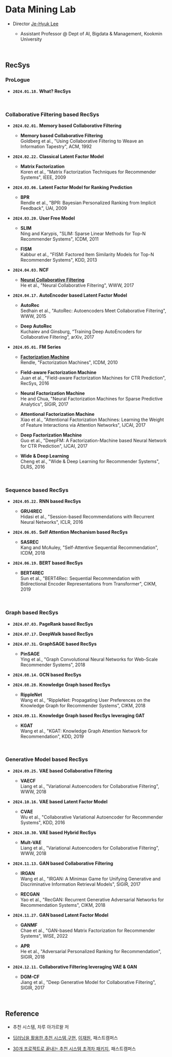 # Data Mining Lab

- Director [Je-Hyuk Lee](https://github.com/jaylee07)

  - Assistant Professor @ Dept of AI, Bigdata & Management, Kookmin University

</br>

## RecSys

### ProLogue

- **`2024.01.18.` What? RecSys**

</br>

### Collaborative Filtering based RecSys

- **`2024.02.01.` Memory based Collaborative Filtering**
  - **Memory based Collaborative Filtering** </br> Goldberg et al., "Using Collaborative Filtering to Weave an Information Tapestry", ACM, 1992

- **`2024.02.22.` Classical Latent Factor Model**
  - **Matrix Factorization** </br> Koren et al., "Matrix Factorization Techniques for Recommender Systems", IEEE, 2009

- **`2024.03.06.` Latent Factor Model for Ranking Prediction**
  - **BPR** </br> Rendle et al., "BPR: Bayesian Personalized Ranking from Implicit Feedback", UAI, 2009

- **`2024.03.20.` User Free Model**
  - **SLIM** </br> Ning and Karypis, "SLIM: Sparse Linear Methods for Top-N Recommender Systems", ICDM, 2011

  - **FISM** </br> Kabbur et al., "FISM: Factored Item Similarity Models for Top-N Recommender Systems", KDD, 2013

- **`2024.04.03.` NCF**
  - [**Neural Collaborative Filtering**](https://github.com/jayarnim/MD-Data_Mining_Lab/blob/main/model/NCF.py) </br> He et al., "Neural Collaborative Filtering", WWW, 2017

- **`2024.04.17.` AutoEncoder based Latent Factor Model**
  - **AutoRec** </br> Sedhain et al., "AutoRec: Autoencoders Meet Collaborative Filtering", WWW, 2015

  - **Deep AutoRec** </br> Kuchaiev and Ginsburg, “Training Deep AutoEncoders for Collaborative Filtering”, arXiv, 2017

- **`2024.05.01.` FM Series**
  - [**Factorization Machine**](https://github.com/jayarnim/MD-Data_Mining_Lab/blob/main/model/FactorizationMachines.py) </br> Rendle, "Factorization Machines", ICDM, 2010

  - **Field-aware Factorization Machine** </br> Juan et al., "Field-aware Factorization Machines for CTR Prediction", RecSys, 2016

  - **Neural Factorization Machine** </br> He and Chua, "Neural Factorization Machines for Sparse Predictive Analytics", SIGIR, 2017

  - **Attentional Factorization Machine** </br> Xiao et al., "Attentional Factorization Machines: Learning the Weight of Feature Interactions via Attention Networks", IJCAI, 2017

  - **Deep Factorization Machine** </br> Guo et al., "DeepFM: A Factorization-Machine based Neural Network for CTR Prediction", IJCAI, 2017

  - **Wide & Deep Learning** </br> Cheng et al., "Wide & Deep Learning for Recommender Systems", DLRS, 2016

</br>

### Sequence based RecSys

- **`2024.05.22.` RNN based RecSys**
  - **GRU4REC** </br> Hidasi et al., "Session-based Recommendations with Recurrent Neural Networks", ICLR, 2016

- **`2024.06.05.` Self Attention Mechanism based RecSys**
  - **SASREC** </br> Kang and McAuley, "Self-Attentive Sequential Recommendation", ICDM, 2018

- **`2024.06.19.` BERT based RecSys**
  - **BERT4REC** </br> Sun et al., "BERT4Rec: Sequential Recommendation with Bidirectional Encoder Representations from Transformer", CIKM, 2019

</br>

### Graph based RecSys

- **`2024.07.03.` PageRank based RecSys**

- **`2024.07.17.` DeepWalk based RecSys**

- **`2024.07.31.` GraphSAGE based RecSys**
  - **PinSAGE** </br> Ying et al., "Graph Convolutional Neural Networks for Web-Scale Recommender Systems", 2018

- **`2024.08.14.` GCN based RecSys**

- **`2024.08.28.` Knowledge Graph based RecSys**
  - **RippleNet** </br> Wang et al., “RippleNet: Propagating User Preferences on the Knowledge Graph for Recommender Systems”, CIKM, 2018

- **`2024.09.11.` Knowledge Graph based RecSys leveraging GAT**
  - **KGAT** </br> Wang et al., "KGAT: Knowledge Graph Attention Network for Recommendation", KDD, 2019

</br>

### Generative Model based RecSys

- **`2024.09.25.` VAE based Collaborative Filtering**
  - **VAECF** </br> Liang  et al., "Variational Autoencoders for Collaborative Filtering", WWW, 2018

- **`2024.10.16.` VAE based Latent Factor Model**
  - **CVAE** </br> Wu et al., "Collaborative Variational Autoencoder for Recommender Systems", KDD, 2016

- **`2024.10.30.` VAE based Hybrid RecSys**
  - **Mult-VAE** </br> Liang et al., "Variational Autoencoders for Collaborative Filtering", WWW, 2018

- **`2024.11.13.` GAN based Collaborative Filtering**
  - **IRGAN** </br> Wang et al., "IRGAN: A Minimax Game for Unifying Generative and Discriminative Information Retrieval Models", SIGIR, 2017

  - **RECGAN** </br> Yao et al., "RecGAN: Recurrent Generative Adversarial Networks for Recommendation Systems", CIKM, 2018

- **`2024.11.27.` GAN based Latent Factor Model**
  - **GANMF** </br> Chae et al., "GAN-based Matrix Factorization for Recommender Systems", WISE, 2022

  - **APR** </br> He et al., "Adversarial Personalized Ranking for Recommendation", SIGIR, 2018

- **`2024.12.11.` Collaborative Filtering leveraging VAE & GAN**
  - **DGM-CF** </br> Jiang et al., "Deep Generative Model for Collaborative Filtering", SIGIR, 2017

</br>

## Reference

- 추천 시스템, 차루 아가르왈 저

- [딥러닝을 활용한 추천 시스템 구현](https://fastcampus.co.kr/data_online_rs), [이재원](https://github.com/jaewonlee-728), 패스트캠퍼스

- [30개 프로젝트로 끝내는 추천 시스템 초격차 패키지](https://fastcampus.co.kr/data_online_rsystem), 패스트캠퍼스
